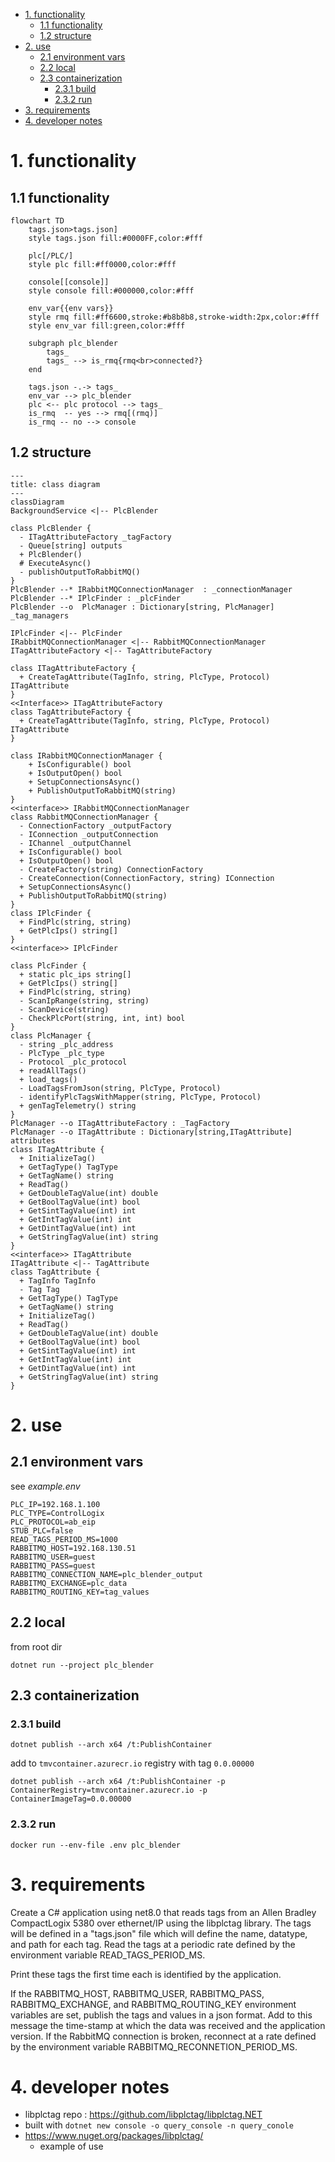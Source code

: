 - [1. functionality](#1-functionality)
  - [1.1 functionality](#11-functionality)
  - [1.2 structure](#12-structure)
- [2. use](#2-use)
  - [2.1 environment vars](#21-environment-vars)
  - [2.2 local](#22-local)
  - [2.3 containerization](#23-containerization)
      - [2.3.1 build](#231-build)
      - [2.3.2 run](#232-run)
- [3. requirements](#3-requirements)
- [4. developer notes](#4-developer-notes)

# 1. functionality
## 1.1 functionality
``` mermaid
flowchart TD
    tags.json>tags.json]
    style tags.json fill:#0000FF,color:#fff

    plc[/PLC/]
    style plc fill:#ff0000,color:#fff

    console[[console]]
    style console fill:#000000,color:#fff

    env_var{{env vars}}
    style rmq fill:#ff6600,stroke:#b8b8b8,stroke-width:2px,color:#fff
    style env_var fill:green,color:#fff

    subgraph plc_blender
        tags_
        tags_ --> is_rmq{rmq<br>connected?}
    end

    tags.json -.-> tags_
    env_var --> plc_blender
    plc <-- plc protocol --> tags_
    is_rmq  -- yes --> rmq[(rmq)]
    is_rmq -- no --> console
```

## 1.2 structure
```mermaid
---
title: class diagram
---
classDiagram
BackgroundService <|-- PlcBlender

class PlcBlender {
  - ITagAttributeFactory _tagFactory
  - Queue[string] outputs
  + PlcBlender()
  # ExecuteAsync()
  - publishOutputToRabbitMQ()
} 
PlcBlender --* IRabbitMQConnectionManager  : _connectionManager
PlcBlender --* IPlcFinder : _plcFinder 
PlcBlender --o  PlcManager : Dictionary[string, PlcManager] _tag_managers

IPlcFinder <|-- PlcFinder
IRabbitMQConnectionManager <|-- RabbitMQConnectionManager
ITagAttributeFactory <|-- TagAttributeFactory

class ITagAttributeFactory {
  + CreateTagAttribute(TagInfo, string, PlcType, Protocol) ITagAttribute 
}
<<Interface>> ITagAttributeFactory
class TagAttributeFactory {
  + CreateTagAttribute(TagInfo, string, PlcType, Protocol) ITagAttribute
}

class IRabbitMQConnectionManager {
    + IsConfigurable() bool
    + IsOutputOpen() bool
    + SetupConnectionsAsync()
    + PublishOutputToRabbitMQ(string)
}
<<interface>> IRabbitMQConnectionManager
class RabbitMQConnectionManager {
  - ConnectionFactory _outputFactory
  - IConnection _outputConnection
  - IChannel _outputChannel
  + IsConfigurable() bool
  + IsOutputOpen() bool
  - CreateFactory(string) ConnectionFactory
  - CreateConnection(ConnectionFactory, string) IConnection
  + SetupConnectionsAsync()
  + PublishOutputToRabbitMQ(string)
}
class IPlcFinder {
  + FindPlc(string, string)
  + GetPlcIps() string[]
}
<<interface>> IPlcFinder

class PlcFinder {
  + static plc_ips string[]
  + GetPlcIps() string[]
  + FindPlc(string, string)
  - ScanIpRange(string, string)
  - ScanDevice(string)
  - CheckPlcPort(string, int, int) bool
}
class PlcManager {
  - string _plc_address
  - PlcType _plc_type
  - Protocol _plc_protocol
  + readAllTags()
  + load_tags()
  - LoadTagsFromJson(string, PlcType, Protocol)
  - identifyPlcTagsWithMapper(string, PlcType, Protocol)
  + genTagTelemetry() string
}
PlcManager --o ITagAttributeFactory : _TagFactory
PlcManager --o ITagAttribute : Dictionary[string,ITagAttribute] attributes
class ITagAttribute {
  + InitializeTag()
  + GetTagType() TagType
  + GetTagName() string
  + ReadTag()
  + GetDoubleTagValue(int) double
  + GetBoolTagValue(int) bool
  + GetSintTagValue(int) int
  + GetIntTagValue(int) int
  + GetDintTagValue(int) int
  + GetStringTagValue(int) string
}
<<interface>> ITagAttribute
ITagAttribute <|-- TagAttribute
class TagAttribute {
  + TagInfo TagInfo
  - Tag Tag
  + GetTagType() TagType
  + GetTagName() string
  + InitializeTag()
  + ReadTag()
  + GetDoubleTagValue(int) double
  + GetBoolTagValue(int) bool
  + GetSintTagValue(int) int
  + GetIntTagValue(int) int
  + GetDintTagValue(int) int
  + GetStringTagValue(int) string
}
```

# 2. use

## 2.1 environment vars
see *example.env*
```
PLC_IP=192.168.1.100
PLC_TYPE=ControlLogix
PLC_PROTOCOL=ab_eip
STUB_PLC=false
READ_TAGS_PERIOD_MS=1000
RABBITMQ_HOST=192.168.130.51
RABBITMQ_USER=guest
RABBITMQ_PASS=guest
RABBITMQ_CONNECTION_NAME=plc_blender_output
RABBITMQ_EXCHANGE=plc_data
RABBITMQ_ROUTING_KEY=tag_values
```

## 2.2 local
from root dir
```
dotnet run --project plc_blender
```

## 2.3 containerization
### 2.3.1 build
```
dotnet publish --arch x64 /t:PublishContainer
```

add to `tmvcontainer.azurecr.io` registry with tag `0.0.00000`
```
dotnet publish --arch x64 /t:PublishContainer -p ContainerRegistry=tmvcontainer.azurecr.io -p ContainerImageTag=0.0.00000
```

###  2.3.2 run
```
docker run --env-file .env plc_blender
```

# 3. requirements
Create a C# application using net8.0 that reads tags from an Allen Bradley CompactLogix 5380 over ethernet/IP using the libplctag library.  The tags will be defined in a "tags.json" file which will define the name, datatype, and path for each tag.  Read the tags at a periodic rate defined by the environment variable READ_TAGS_PERIOD_MS.

Print these tags the first time each is identified by the application.

If the RABBITMQ_HOST, RABBITMQ_USER, RABBITMQ_PASS, RABBITMQ_EXCHANGE, and RABBITMQ_ROUTING_KEY environment variables are set, publish the tags and values in a json format.  Add to this message the time-stamp at which the data was received and the application version.  If the RabbitMQ connection is broken, reconnect at a rate defined by the environment variable RABBITMQ_RECONNETION_PERIOD_MS.


# 4. developer notes
- libplctag repo : https://github.com/libplctag/libplctag.NET
- built with `dotnet new console -o query_console -n query_conole`
- https://www.nuget.org/packages/libplctag/
  - example of use